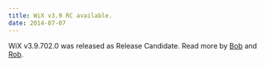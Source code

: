 ```yaml
---
title: WiX v3.9 RC available.
date: 2014-07-07
---
```


WiX v3.9.702.0 was released as Release Candidate. Read more by <a href="http://www.joyofsetup.com/2014/07/04/wix-v3-9-release-candidate/">Bob</a> and <a href="http://robmensching.com/blog/posts/2014/7/7/wix-v3.9-release-candidate/">Rob</a>.
